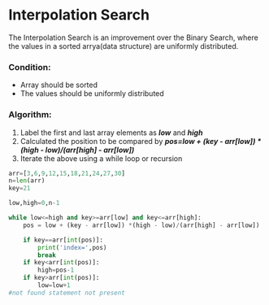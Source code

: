 # Interpolation Search
The Interpolation Search is an improvement over the Binary Search, where the values in a sorted arrya(data structure) are uniformly distributed.

### Condition:
* Array should be sorted
* The values should be uniformly distributed

### Algorithm:
1. Label the first and last array elements as **_low_** and **_high_**
1. Calculated the position to be compared by **_pos=low + (key - arr[low]) *(high - low)/(arr[high] - arr[low])_**
1. Iterate the above using a while loop or recursion

```python
arr=[3,6,9,12,15,18,21,24,27,30]
n=len(arr)
key=21

low,high=0,n-1

while low<=high and key>=arr[low] and key<=arr[high]:
    pos = low + (key - arr[low]) *(high - low)/(arr[high] - arr[low])

    if key==arr[int(pos)]:
        print('index=',pos)
        break
    if key<arr[int(pos)]:
        high=pos-1
    if key>arr[int(pos)]:
        low=low+1
#not found statement not present
```

